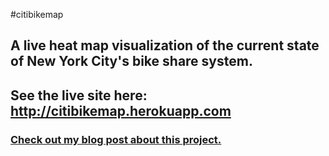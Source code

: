 #citibikemap
## A live heat map visualization of the current state of New York City's bike share system. 
## See the live site here: http://citibikemap.herokuapp.com
### [Check out my blog post about this project.](http://bernardeverson.4ormat.com/data-wanderings/citibike-heatmap-v2-0-11)
